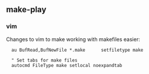## make-play

### vim
Changes to vim to make working with makefiles easier:

```
  au BufRead,BufNewFile *.make		setfiletype make

  " Set tabs for make files
  autocmd FileType make setlocal noexpandtab
```

